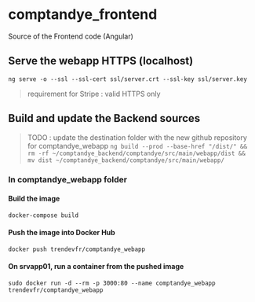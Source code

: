 # comptandye_frontend
Source of the Frontend code (Angular)

## Serve the webapp HTTPS (localhost)
`ng serve -o --ssl --ssl-cert ssl/server.crt --ssl-key ssl/server.key` 
> requirement for Stripe : valid HTTPS only

## Build and update the Backend sources
> TODO : update the destination folder with the new github repository for comptandye_webapp
`ng build --prod --base-href "/dist/" && rm -rf ~/comptandye_backend/comptandye/src/main/webapp/dist && mv dist ~/comptandye_backend/comptandye/src/main/webapp/`

### In comptandye_webapp folder

#### Build the image
`docker-compose build`

#### Push the image into Docker Hub
`docker push trendevfr/comptandye_webapp`

#### On srvapp01, run a container from the pushed image
`sudo docker run -d --rm -p 3000:80 --name comptandye_webapp  trendevfr/comptandye_webapp`
